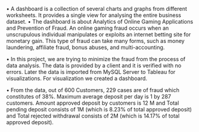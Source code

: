 •	A dashboard is a collection of several charts and graphs from different worksheets. It provides a single view for analysing the entire business dataset.
•	The dashboard is about Analytics of Online Gaming Applications and Prevention of Fraud. An online gaming fraud occurs when an unscrupulous individual manipulates or exploits an internet betting site for monetary gain. This type of fraud can take many forms, such as money laundering, affiliate fraud, bonus abuses, and multi-accounting.

•	In this project, we are trying to minimize the fraud from the process of data analysis. The data is provided by a client and it is verified with no errors. Later the data is imported from MySQL Server to Tableau for visualizations. For visualization we created a dashboard.

•	From the data, out of 600 Customers, 229 cases are of fraud which constitutes of 38%. Maximum average deposit per day is 1 by 287 customers. Amount approved deposit by customers is 12 M and Total pending deposit consists of 1M (which is 8.23% of total approved deposit) and Total rejected withdrawal consists of 2M (which is 14.17% of total approved deposit).
